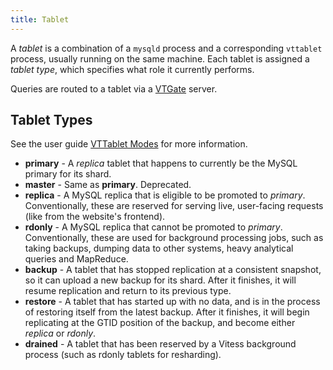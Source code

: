 ```yaml
---
title: Tablet
---
```


A *tablet* is a combination of a `mysqld` process and a corresponding `vttablet` process, usually running on the same machine. Each tablet is assigned a *tablet type*, which specifies what role it currently performs.

Queries are routed to a tablet via a [VTGate](../vtgate) server.

## Tablet Types

See the user guide [VTTablet Modes](../../user-guides/configuration-basic/vttablet-mysql/) for more information.

* **primary** - A *replica* tablet that happens to currently be the MySQL primary for its shard.
* **master** - Same as **primary**. Deprecated.
* **replica** - A MySQL replica that is eligible to be promoted to *primary*. Conventionally, these are reserved for serving live, user-facing requests (like from the website's frontend).
* **rdonly** - A MySQL replica that cannot be promoted to *primary*. Conventionally, these are used for background processing jobs, such as taking backups, dumping data to other systems, heavy analytical queries and MapReduce.
* **backup** - A tablet that has stopped replication at a consistent snapshot, so it can upload a new backup for its shard. After it finishes, it will resume replication and return to its previous type.
* **restore** - A tablet that has started up with no data, and is in the process of restoring itself from the latest backup. After it finishes, it will begin replicating at the GTID position of the backup, and become either *replica* or *rdonly*.
* **drained** - A tablet that has been reserved by a Vitess background process (such as rdonly tablets for resharding).

